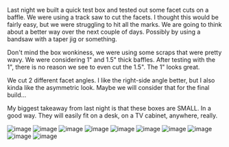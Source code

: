 Last night we built a quick test box and tested out some facet cuts on a baffle. We were using a track saw to cut the facets. I thought this would be fairly easy, but we were struggling to hit all the marks. We are going to think about a better way over the next couple of days. Possibly by using a bandsaw with a taper jig or something.

Don't mind the box wonkiness, we were using some scraps that were pretty wavy. We were considering 1" and 1.5" thick baffles. After testing with the 1", there is no reason we see to even cut the 1.5". The 1" looks great.

We cut 2 different facet angles. I like the right-side angle better, but I also kinda like the asymmetric look. Maybe we will consider that for the final build...

My biggest takeaway from last night is that these boxes are SMALL. In a good way. They will easily fit on a desk, on a TV cabinet, anywhere, really.

![image](/build-pics/IMG_6017.JPG)
![image](/build-pics/IMG_6015.JPG)
![image](/build-pics/IMG_6013.JPG)
![image](/build-pics/IMG_6008.JPG)
![image](/build-pics/IMG_6007.JPG)
![image](/build-pics/IMG_6004.JPG)
![image](/build-pics/IMG_6003.JPG)
![image](/build-pics/IMG_6002.JPG)
![image](/build-pics/IMG_6001.JPG)
![image](/build-pics/IMG_5999.JPG)